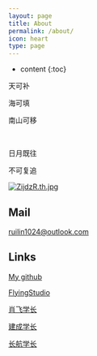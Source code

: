```yaml
---
layout: page
title: About
permalink: /about/
icon: heart
type: page
---
```


* content
{:toc}

天可补

海可填

南山可移

<br/>

日月既往

不可复追

[![ZijdzR.th.jpg](https://s2.ax1x.com/2019/06/23/ZijdzR.th.jpg)](https://imgchr.com/i/ZijdzR)


  
  
## Mail
  
<a href="mailto:ruilin1024@outlook.com?subject=Hello%20again">ruilin1024@outlook.com</a>
  
## Links

[My github](https://github.com/duckduckk)
  
[FlyingStudio](https://blog.atcumt.com/)
  
[肖飞学长](https://www.bay1.top/)
  
[建成学长](https://icbtbo.github.io)

[长航学长](https://www.sail.name/)
